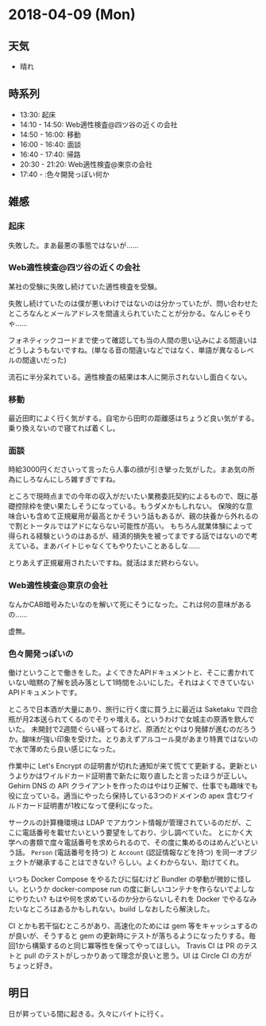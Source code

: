 # 2018-04-09 (Mon)

## 天気

- 晴れ

## 時系列

- 13:30: 起床
- 14:10 - 14:50: Web適性検査@四ツ谷の近くの会社
- 14:50 - 16:00: 移動
- 16:00 - 16:40: 面談
- 16:40 - 17:40: 帰路
- 20:30 - 21:20: Web適性検査@東京の会社
- 17:40 - :色々開発っぽい何か

## 雑感

### 起床

失敗した。まあ最悪の事態ではないが……

### Web適性検査@四ツ谷の近くの会社

某社の受験に失敗し続けていた適性検査を受験。

失敗し続けていたのは僕が悪いわけではないのは分かっていたが、問い合わせたところなんとメールアドレスを間違えられていたことが分かる。なんじゃそりゃ……

フォネティックコードまで使って確認しても当の人間の思い込みによる間違いはどうしようもないですね。(単なる音の間違いなどではなく、単語が異なるレベルの間違いだった)

流石に半分呆れている。適性検査の結果は本人に開示されないし面白くない。

### 移動

最近田町によく行く気がする。自宅から田町の距離感はちょうど良い気がする。乗り換えないので寝てれば着くし。

### 面談

時給3000円くださいって言ったら人事の顔が引き攣った気がした。まあ気の所為にしろなんにしろ雑すぎですね。

ところで現時点までの今年の収入がだいたい業務委託契約によるもので、既に基礎控除枠を使い果たしそうになっている。もうダメかもしれない。
保険的な意味合いも含めて正規雇用が最高とかそういう話もあるが、親の扶養から外れるので割とトータルではアドにならない可能性が高い。
もちろん就業体験によって得られる経験というのはあるが、経済的損失を被ってまでする話ではないので考えている。まあバイトじゃなくてもやりたいことあるしな……

とりあえず正規雇用されたいですね。就活はまだ終わらない。

### Web適性検査@東京の会社

なんかCAB暗号みたいなのを解いて死にそうになった。これは何の意味があるの……

虚無。

### 色々開発っぽいの

働けということで働きをした。よくできたAPIドキュメントと、そこに書かれていない暗黙の了解を読み落として1時間をふいにした。それはよくできていないAPIドキュメントです。

ところで日本酒が大量にあり、旅行に行く度に買う上に最近は Saketaku で四合瓶が月2本送られてくるのでそりゃ増える。というわけで女城主の原酒を飲んでいた。
未開封で2週間ぐらい経ってるけど、原酒だとやはり発酵が進むのだろうか。酸味が強い印象を受けた。とりあえずアルコール臭があまり特異ではないので水で薄めたら良い感じになった。

作業中に Let's Encrypt の証明書が切れた通知が来て慌てて更新する。更新というよりかはワイルドカード証明書で新たに取り直したと言ったほうが正しい。
Gehirn DNS の API クライアントを作ったのはやはり正解で、仕事でも趣味でも役に立っている。適当にやったら保持している3つのドメインの apex 含むワイルドカード証明書が1枚になって便利になった。

サークルの計算機環境は LDAP でアカウント情報が管理されているのだが、ここに電話番号を載せたいという要望をしており、少し調べていた。
とにかく大学への書類で度々電話番号を求められるので、その度に集めるのはめんどいという話。
`Person` (電話番号を持つ) と `Account` (認証情報などを持つ) を同一オブジェクトが継承することはできない? らしい。よくわからない、助けてくれ。

いつも Docker Compose をやるたびに悩むけど Bundler の挙動が微妙に怪しい。というか docker-compose run の度に新しいコンテナを作らないでよしなにやりたい?
もはや何を求めているのか分からないしそれを Docker でやるなみたいなところはあるかもしれない。build しなおしたら解決した。

CI とかも若干悩むところがあり、高速化のためには gem 等をキャッシュするのが良いが、そうすると gem の更新時にテストが落ちるようになったりする。毎回1から構築するのと同じ冪等性を保ってやってほしい。
Travis CI は PR のテストと pull のテストがしっかりあって理念が良いと思う。UI は Circle CI の方がちょっと好き。

## 明日

日が昇っている間に起きる。久々にバイトに行く。

